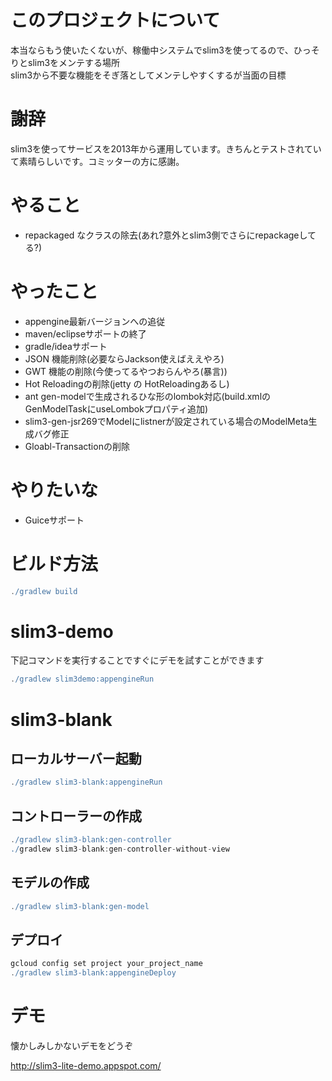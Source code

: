 # このプロジェクトについて
本当ならもう使いたくないが、稼働中システムでslim3を使ってるので、ひっそりとslim3をメンテする場所<br/>
slim3から不要な機能をそぎ落としてメンテしやすくするが当面の目標

# 謝辞
slim3を使ってサービスを2013年から運用しています。きちんとテストされていて素晴らしいです。コミッターの方に感謝。

# やること
- repackaged なクラスの除去(あれ?意外とslim3側でさらにrepackageしてる?)

# やったこと
- appengine最新バージョンへの追従
- maven/eclipseサポートの終了
- gradle/ideaサポート
- JSON 機能削除(必要ならJackson使えばええやろ)
- GWT 機能の削除(今使ってるやつおらんやろ(暴言))
- Hot Reloadingの削除(jetty の HotReloadingあるし)
- ant gen-modelで生成されるひな形のlombok対応(build.xmlのGenModelTaskにuseLombokプロパティ追加)
- slim3-gen-jsr269でModelにlistnerが設定されている場合のModelMeta生成バグ修正
- Gloabl-Transactionの削除

# やりたいな
- Guiceサポート


# ビルド方法

```gradle
./gradlew build
```

# slim3-demo
下記コマンドを実行することですぐにデモを試すことができます
```gradle
./gradlew slim3demo:appengineRun

```

# slim3-blank
## ローカルサーバー起動

```gradle
./gradlew slim3-blank:appengineRun

```

## コントローラーの作成

```gradle
./gradlew slim3-blank:gen-controller
./gradlew slim3-blank:gen-controller-without-view
```

## モデルの作成

```gradle
./gradlew slim3-blank:gen-model 
```

## デプロイ

```gradle
gcloud config set project your_project_name
./gradlew slim3-blank:appengineDeploy

```

# デモ

懐かしみしかないデモをどうぞ

http://slim3-lite-demo.appspot.com/